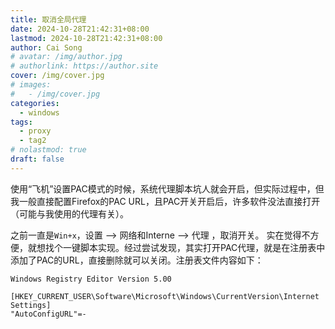 ```yaml
---
title: 取消全局代理
date: 2024-10-28T21:42:31+08:00
lastmod: 2024-10-28T21:42:31+08:00
author: Cai Song
# avatar: /img/author.jpg
# authorlink: https://author.site
cover: /img/cover.jpg
# images:
#   - /img/cover.jpg
categories:
  - windows
tags:
  - proxy
  - tag2
# nolastmod: true
draft: false
---
```


使用“飞机”设置PAC模式的时候，系统代理脚本坑人就会开启，但实际过程中，但我一般直接配置Firefox的PAC URL，且PAC开关开启后，许多软件没法直接打开（可能与我使用的代理有关）。

之前一直是`Win+x`，设置 --> 网络和Interne --> 代理 ，取消开关。
实在觉得不方便，就想找个一键脚本实现。经过尝试发现，其实打开PAC代理，就是在注册表中添加了PAC的URL，直接删除就可以关闭。注册表文件内容如下：

 ```text
 Windows Registry Editor Version 5.00

[HKEY_CURRENT_USER\Software\Microsoft\Windows\CurrentVersion\Internet Settings]
"AutoConfigURL"=-
 ```